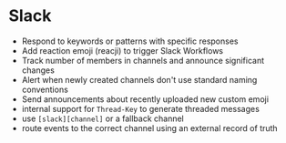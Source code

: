 # Slack

- Respond to keywords or patterns with specific responses
- Add reaction emoji (reacji) to trigger Slack Workflows
- Track number of members in channels and announce significant changes
- Alert when newly created channels don't use standard naming conventions
- Send announcements about recently uploaded new custom emoji
- internal support for `Thread-Key` to generate threaded messages
- use `[slack][channel]` or a fallback channel
- route events to the correct channel using an external record of truth
